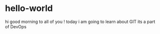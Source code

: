 # hello-world
hi good morning to all of you !
today i am going to learn about GIT 
its a part of DevOps

